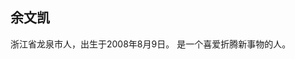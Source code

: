 ## 余文凯
浙江省龙泉市人，出生于2008年8月9日。
是一个喜爱折腾新事物的人。
  <a href="mailto:mickey5618@outlook.com">
    <i class="fas fa-envelope"></i>
  </a>
  <a href="https://github.com/iaknew">
    <i class="fab fa-github"></i>
  </a>
  <a href="https://weibo.com/yuxiaokai5618">
    <i class="fab fa-weibo"></i>
  <a href="http://wpa.qq.com/msgrd?v=3&uin=3498735386&site=qq&menu=yes">
    <i class="fab fa-qq"></i>
